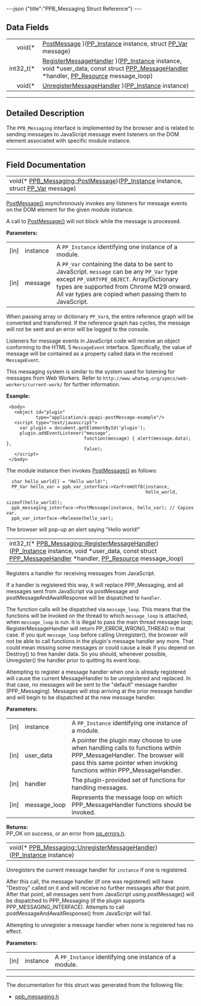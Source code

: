 ---json {"title":"PPB\_Messaging Struct Reference"} ---

Data Fields
-----------

<table><tbody><tr class="odd"><td style="text-align: right;">void(* </td><td><a href="/docs/native-client/pepper_beta/c/struct_p_p_b___messaging__1__2#a3ad76397ae4e47e768a6b12d8dc0ea11" class="el">PostMessage</a> )(<a href="/docs/native-client/pepper_beta/c/group___typedefs#ga89b662403e6a687bb914b80114c0d19d" class="el">PP_Instance</a> instance, struct <a href="/docs/native-client/pepper_beta/c/struct_p_p___var/" class="el">PP_Var</a> message)</td></tr><tr class="even"><td style="text-align: right;">int32_t(* </td><td><a href="/docs/native-client/pepper_beta/c/struct_p_p_b___messaging__1__2#ae5abee73dc21a290514f7f3554a7e895" class="el">RegisterMessageHandler</a> )(<a href="/docs/native-client/pepper_beta/c/group___typedefs#ga89b662403e6a687bb914b80114c0d19d" class="el">PP_Instance</a> instance, void *user_data, const struct <a href="/docs/native-client/pepper_beta/c/struct_p_p_p___message_handler__0__2/" class="el">PPP_MessageHandler</a> *handler, <a href="/docs/native-client/pepper_beta/c/group___typedefs#gafdc3895ee80f4750d0d95ae1b677e9b7" class="el">PP_Resource</a> message_loop)</td></tr><tr class="odd"><td style="text-align: right;">void(* </td><td><a href="/docs/native-client/pepper_beta/c/struct_p_p_b___messaging__1__2#a898754602cac55875f298938e18bf017" class="el">UnregisterMessageHandler</a> )(<a href="/docs/native-client/pepper_beta/c/group___typedefs#ga89b662403e6a687bb914b80114c0d19d" class="el">PP_Instance</a> instance)</td></tr></tbody></table>

------------------------------------------------------------------------

<span id="details" class="anchor" style="margin: 0;"></span>

Detailed Description
--------------------

The `PPB_Messaging` interface is implemented by the browser and is related to sending messages to JavaScript message event listeners on the DOM element associated with specific module instance.

------------------------------------------------------------------------

Field Documentation
-------------------

<span id="a3ad76397ae4e47e768a6b12d8dc0ea11" class="anchor" style="margin: 0;"></span>

<table><tbody><tr class="odd"><td>void(* <a href="/docs/native-client/pepper_beta/c/struct_p_p_b___messaging__1__2#a3ad76397ae4e47e768a6b12d8dc0ea11" class="el">PPB_Messaging::PostMessage</a>)(<a href="/docs/native-client/pepper_beta/c/group___typedefs#ga89b662403e6a687bb914b80114c0d19d" class="el">PP_Instance</a> instance, struct <a href="/docs/native-client/pepper_beta/c/struct_p_p___var/" class="el">PP_Var</a> message)</td></tr></tbody></table>

<a href="/docs/native-client/pepper_beta/c/struct_p_p_b___messaging__1__2#a3ad76397ae4e47e768a6b12d8dc0ea11" class="el" title="PostMessage() asynchronously invokes any listeners for message events on the DOM element for the give...">PostMessage()</a> asynchronously invokes any listeners for message events on the DOM element for the given module instance.

A call to <a href="/docs/native-client/pepper_beta/c/struct_p_p_b___messaging__1__2#a3ad76397ae4e47e768a6b12d8dc0ea11" class="el" title="PostMessage() asynchronously invokes any listeners for message events on the DOM element for the give...">PostMessage()</a> will not block while the message is processed.

**Parameters:**  
<table><tbody><tr class="odd"><td>[in]</td><td>instance</td><td>A <code>PP_Instance</code> identifying one instance of a module.</td></tr><tr class="even"><td>[in]</td><td>message</td><td>A <code>PP_Var</code> containing the data to be sent to JavaScript. <code>message</code> can be any <code>PP_Var</code> type except <code>PP_VARTYPE_OBJECT</code>. Array/Dictionary types are supported from Chrome M29 onward. All var types are copied when passing them to JavaScript.</td></tr></tbody></table>

When passing array or dictionary `PP_Var`s, the entire reference graph will be converted and transferred. If the reference graph has cycles, the message will not be sent and an error will be logged to the console.

Listeners for message events in JavaScript code will receive an object conforming to the HTML 5 `MessageEvent` interface. Specifically, the value of message will be contained as a property called data in the received `MessageEvent`.

This messaging system is similar to the system used for listening for messages from Web Workers. Refer to `http://www.whatwg.org/specs/web-workers/current-work/` for further information.

**Example:**

     <body>
       <object id="plugin"
               type="application/x-ppapi-postMessage-example"/>
       <script type="text/javascript">
         var plugin = document.getElementById('plugin');
         plugin.addEventListener("message",
                                 function(message) { alert(message.data); },
                                 false);
       </script>
     </body>

The module instance then invokes <a href="/docs/native-client/pepper_beta/c/struct_p_p_b___messaging__1__2#a3ad76397ae4e47e768a6b12d8dc0ea11" class="el" title="PostMessage() asynchronously invokes any listeners for message events on the DOM element for the give...">PostMessage()</a> as follows:

      char hello_world[] = "Hello world!";
      PP_Var hello_var = ppb_var_interface->VarFromUtf8(instance,
                                                        hello_world,
                                                        sizeof(hello_world));
      ppb_messaging_interface->PostMessage(instance, hello_var); // Copies var.
      ppb_var_interface->Release(hello_var);

The browser will pop-up an alert saying "Hello world!"

<span id="ae5abee73dc21a290514f7f3554a7e895" class="anchor" style="margin: 0;"></span>

<table><tbody><tr class="odd"><td>int32_t(* <a href="/docs/native-client/pepper_beta/c/struct_p_p_b___messaging__1__2#ae5abee73dc21a290514f7f3554a7e895" class="el">PPB_Messaging::RegisterMessageHandler</a>)(<a href="/docs/native-client/pepper_beta/c/group___typedefs#ga89b662403e6a687bb914b80114c0d19d" class="el">PP_Instance</a> instance, void *user_data, const struct <a href="/docs/native-client/pepper_beta/c/struct_p_p_p___message_handler__0__2/" class="el">PPP_MessageHandler</a> *handler, <a href="/docs/native-client/pepper_beta/c/group___typedefs#gafdc3895ee80f4750d0d95ae1b677e9b7" class="el">PP_Resource</a> message_loop)</td></tr></tbody></table>

Registers a handler for receiving messages from JavaScript.

If a handler is registered this way, it will replace PPP\_Messaging, and all messages sent from JavaScript via postMessage and postMessageAndAwaitResponse will be dispatched to `handler`.

The function calls will be dispatched via `message_loop`. This means that the functions will be invoked on the thread to which `message_loop` is attached, when `message_loop` is run. It is illegal to pass the main thread message loop; RegisterMessageHandler will return PP\_ERROR\_WRONG\_THREAD in that case. If you quit `message_loop` before calling Unregister(), the browser will not be able to call functions in the plugin's message handler any more. That could mean missing some messages or could cause a leak if you depend on Destroy() to free hander data. So you should, whenever possible, Unregister() the handler prior to quitting its event loop.

Attempting to register a message handler when one is already registered will cause the current MessageHandler to be unregistered and replaced. In that case, no messages will be sent to the "default" message handler (PPP\_Messaging). Messages will stop arriving at the prior message handler and will begin to be dispatched at the new message handler.

**Parameters:**  
<table><tbody><tr class="odd"><td>[in]</td><td>instance</td><td>A <code>PP_Instance</code> identifying one instance of a module.</td></tr><tr class="even"><td>[in]</td><td>user_data</td><td>A pointer the plugin may choose to use when handling calls to functions within PPP_MessageHandler. The browser will pass this same pointer when invoking functions within PPP_MessageHandler.</td></tr><tr class="odd"><td>[in]</td><td>handler</td><td>The plugin-provided set of functions for handling messages.</td></tr><tr class="even"><td>[in]</td><td>message_loop</td><td>Represents the message loop on which PPP_MessageHandler functions should be invoked.</td></tr></tbody></table>

<!-- -->

**Returns:**  
PP\_OK on success, or an error from <a href="/docs/native-client/pepper_beta/c/pp__errors_8h/" class="el" title="This file defines an enumeration of all PPAPI error codes.">pp_errors.h</a>.

<span id="a898754602cac55875f298938e18bf017" class="anchor" style="margin: 0;"></span>

<table><tbody><tr class="odd"><td>void(* <a href="/docs/native-client/pepper_beta/c/struct_p_p_b___messaging__1__2#a898754602cac55875f298938e18bf017" class="el">PPB_Messaging::UnregisterMessageHandler</a>)(<a href="/docs/native-client/pepper_beta/c/group___typedefs#ga89b662403e6a687bb914b80114c0d19d" class="el">PP_Instance</a> instance)</td></tr></tbody></table>

Unregisters the current message handler for `instance` if one is registered.

After this call, the message handler (if one was registered) will have "Destroy" called on it and will receive no further messages after that point. After that point, all messages sent from JavaScript using postMessage() will be dispatched to PPP\_Messaging (if the plugin supports PPP\_MESSAGING\_INTERFACE). Attempts to call postMessageAndAwaitResponse() from JavaScript will fail.

Attempting to unregister a message handler when none is registered has no effect.

**Parameters:**  
<table><tbody><tr class="odd"><td>[in]</td><td>instance</td><td>A <code>PP_Instance</code> identifying one instance of a module.</td></tr></tbody></table>

------------------------------------------------------------------------

The documentation for this struct was generated from the following file:

-   <a href="/docs/native-client/pepper_beta/c/ppb__messaging_8h/" class="el">ppb_messaging.h</a>
